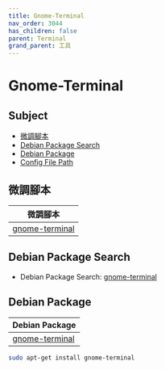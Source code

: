 ```yaml
---
title: Gnome-Terminal
nav_order: 3044
has_children: false
parent: Terminal
grand_parent: 工具
---
```



# Gnome-Terminal


## Subject

* [微調腳本](#微調腳本)
* [Debian Package Search](#debian-package-search)
* [Debian Package](#debian-package)
* [Config File Path](#config-file-path)


## 微調腳本

| 微調腳本 |
| --- |
| [gnome-terminal](https://github.com/samwhelp/lingmo-adjustment/tree/main/prototype/main/tool-config/part/gnome-terminal) |


## Debian Package Search

* Debian Package Search: [gnome-terminal](https://packages.debian.org/search?searchon=names&keywords=gnome-terminal)


## Debian Package

| Debian Package |
| --- |
| [gnome-terminal](https://packages.debian.org/stable/gnome-terminal) |

``` sh
sudo apt-get install gnome-terminal
```
